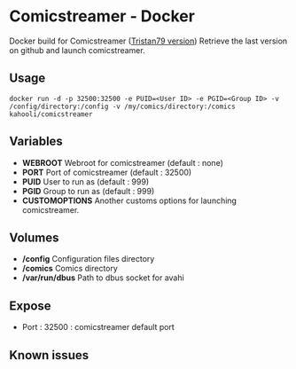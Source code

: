 # Comicstreamer - Docker

Docker build for Comicstreamer ([Tristan79 version](https://github.com/Tristan79/ComicStreamer))
Retrieve the last version on github and launch comicstreamer.

## Usage

`docker run -d -p 32500:32500 -e PUID=<User ID> -e PGID=<Group ID> -v /config/directory:/config -v /my/comics/directory:/comics kahooli/comicstreamer`

## Variables
+ __WEBROOT__
Webroot for comicstreamer (default : none)
+ __PORT__
Port of comicstreamer (default : 32500)
+ __PUID__
User to run as (default : 999)
+ __PGID__
Group to run as (default : 999)
+ __CUSTOMOPTIONS__
Another customs options for launching comicstreamer.

## Volumes
+ __/config__
Configuration files directory
+ __/comics__
Comics directory
+ __/var/run/dbus__
Path to dbus socket for avahi

## Expose
+ Port : 32500 : comicstreamer default port

## Known issues
